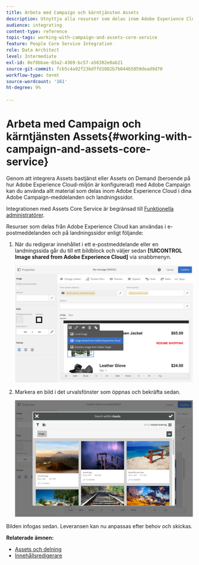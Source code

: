 ```yaml
---
title: Arbeta med Campaign och kärntjänsten Assets
description: Utnyttja alla resurser som delas inom Adobe Experience Cloud i era Adobe Campaign-meddelanden och landningssidor tack vare integreringen av Assets bastjänster.
audience: integrating
content-type: reference
topic-tags: working-with-campaign-and-assets-core-service
feature: People Core Service Integration
role: Data Architect
level: Intermediate
exl-id: 0ef8bbae-03a2-4369-bc57-a56302e0ab21
source-git-commit: fcb5c4a92f23bdffd1082b7b044b5859dead9d70
workflow-type: tm+mt
source-wordcount: '161'
ht-degree: 9%

---
```


# Arbeta med Campaign och kärntjänsten Assets{#working-with-campaign-and-assets-core-service}

Genom att integrera Assets bastjänst eller Assets on Demand (beroende på hur Adobe Experience Cloud-miljön är konfigurerad) med Adobe Campaign kan du använda allt material som delas inom Adobe Experience Cloud i dina Adobe Campaign-meddelanden och landningssidor.

Integrationen med Assets Core Service är begränsad till [Funktionella administratörer](../../administration/using/users-management.md#functional-administrators).

Resurser som delas från Adobe Experience Cloud kan användas i e-postmeddelanden och på landningssidor enligt följande:

1. När du redigerar innehållet i ett e-postmeddelande eller en landningssida går du till ett bildblock och väljer sedan **[!UICONTROL Image shared from Adobe Experience Cloud]** via snabbmenyn.

   ![](assets/dam_insert_image_dce.png)

1. Markera en bild i det urvalsfönster som öppnas och bekräfta sedan.

   ![](assets/dam_shared_image_selection.png)

Bilden infogas sedan. Leveransen kan nu anpassas efter behov och skickas.

**Relaterade ämnen:**

* [Assets och delning](https://experienceleague.adobe.com/docs/core-services/interface/assets/experience-cloud-assets.html?lang=sv-SE)
* [Innehållsredigerare](../../designing/using/personalization.md#example-email-personalization)
